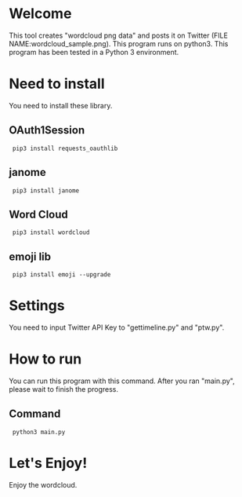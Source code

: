 # Welcome
This tool creates "wordcloud png data" and posts it on Twitter (FILE NAME:wordcloud_sample.png). This program runs on python3.
This program has been tested in a Python 3 environment. 

# Need to install
You need to install these library.
 ## OAuth1Session
     pip3 install requests_oauthlib
 ## janome
     pip3 install janome
 ## Word Cloud
     pip3 install wordcloud
 ## emoji lib
     pip3 install emoji --upgrade

# Settings
You need to input Twitter API Key to "gettimeline.py" and "ptw.py".

# How to run
You can run this program with this command. After you ran "main.py", please wait to finish the progress.
 ## Command
     python3 main.py

# Let's Enjoy!
Enjoy the wordcloud.
